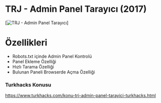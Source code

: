 # TRJ - Admin Panel Tarayıcı (2017)
[![TRJ - Admin Panel Tarayıcı](https://i.hizliresim.com/o61jab.png)]

# Özellikleri
  - Robots.txt içinde Admin Panel Kontrolü
  - Panel Ekleme Özelliği
  - Hızlı Tarama Özelliği
  - Bulunan Paneli Browserde Açma Özelliği

### Turkhacks Konusu
https://www.turkhacks.com/konu-trj-admin-panel-tarayici-turkhacks.html
